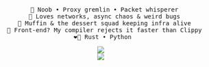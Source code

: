<div align="center">
<pre>
  🦀 Noob • Proxy gremlin • Packet whisperer
  📡 Loves networks, async chaos & weird bugs
  🍰 Muffin & the dessert squad keeping infra alive
  🚫 Front-end? My compiler rejects it faster than Clippy
  ❤️‍🔥 Rust • Python 
</pre>
<p align="center">
  <a href="https://skillicons.dev">
    <img src="https://skillicons.dev/icons?i=rust,python,php,html,css" /> </br>
    <img src="https://skillicons.dev/icons?i=postgres,mysql,sqlite,redis,rabbitmq" />
  </a>
</p>
</div>
